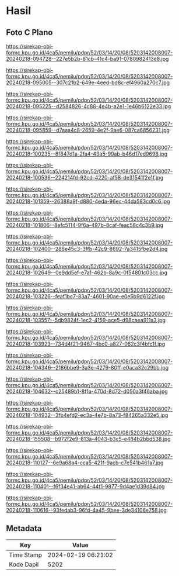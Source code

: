 # Hasil

## Foto C Plano

https://sirekap-obj-formc.kpu.go.id/4ca5/pemilu/pdpr/52/03/14/20/08/5203142008007-20240218-094728--227e5b2b-81cb-41c4-ba91-0780982413e8.jpg

https://sirekap-obj-formc.kpu.go.id/4ca5/pemilu/pdpr/52/03/14/20/08/5203142008007-20240218-095005--307c21b2-649e-4eed-bd8c-ef4960a270c7.jpg

https://sirekap-obj-formc.kpu.go.id/4ca5/pemilu/pdpr/52/03/14/20/08/5203142008007-20240218-095225--d2584826-4c88-4e4b-a2e1-1e46b6122e33.jpg

https://sirekap-obj-formc.kpu.go.id/4ca5/pemilu/pdpr/52/03/14/20/08/5203142008007-20240218-095859--d7aaa4c8-2659-4e2f-9ae6-087ca6856231.jpg

https://sirekap-obj-formc.kpu.go.id/4ca5/pemilu/pdpr/52/03/14/20/08/5203142008007-20240218-100235--8f847d1a-2fa4-43a5-99ab-b46d17ed9698.jpg

https://sirekap-obj-formc.kpu.go.id/4ca5/pemilu/pdpr/52/03/14/20/08/5203142008007-20240218-100536--224214fd-92cd-4220-af58-de31541f2e1f.jpg

https://sirekap-obj-formc.kpu.go.id/4ca5/pemilu/pdpr/52/03/14/20/08/5203142008007-20240218-101359--26388a9f-d880-4eda-96ec-44da583cd0c6.jpg

https://sirekap-obj-formc.kpu.go.id/4ca5/pemilu/pdpr/52/03/14/20/08/5203142008007-20240218-101806--8efc5114-9f6a-497b-8caf-feac58c4c3b9.jpg

https://sirekap-obj-formc.kpu.go.id/4ca5/pemilu/pdpr/52/03/14/20/08/5203142008007-20240218-102400--286e45c3-3ffb-42c9-8692-7a3415fbe2d4.jpg

https://sirekap-obj-formc.kpu.go.id/4ca5/pemilu/pdpr/52/03/14/20/08/5203142008007-20240218-102649--0e9dd5ef-e7a1-462b-8a9c-0f54801c03cc.jpg

https://sirekap-obj-formc.kpu.go.id/4ca5/pemilu/pdpr/52/03/14/20/08/5203142008007-20240218-103226--feaf1bc7-83a7-4601-90ae-e0e5b9d6122f.jpg

https://sirekap-obj-formc.kpu.go.id/4ca5/pemilu/pdpr/52/03/14/20/08/5203142008007-20240218-103557--5db9824f-1ec2-4159-ace5-d98caea911a3.jpg

https://sirekap-obj-formc.kpu.go.id/4ca5/pemilu/pdpr/52/03/14/20/08/5203142008007-20240218-103923--734d4f21-9467-4bc0-a827-062c3f4bfc1f.jpg

https://sirekap-obj-formc.kpu.go.id/4ca5/pemilu/pdpr/52/03/14/20/08/5203142008007-20240218-104346--2186bbe9-3a3e-4279-80ff-e0aca32c29bb.jpg

https://sirekap-obj-formc.kpu.go.id/4ca5/pemilu/pdpr/52/03/14/20/08/5203142008007-20240218-104632--c25489b1-8f1a-470d-8d72-d050a3f46aba.jpg

https://sirekap-obj-formc.kpu.go.id/4ca5/pemilu/pdpr/52/03/14/20/08/5203142008007-20240218-104932--3fb4efd2-ec3a-4e7b-8a73-f84265a332e5.jpg

https://sirekap-obj-formc.kpu.go.id/4ca5/pemilu/pdpr/52/03/14/20/08/5203142008007-20240218-155508--b972f2e9-813a-4043-b3c5-e484b2bbd538.jpg

https://sirekap-obj-formc.kpu.go.id/4ca5/pemilu/pdpr/52/03/14/20/08/5203142008007-20240218-110127--6e9a68a4-cca5-421f-9acb-c7e541b461a7.jpg

https://sirekap-obj-formc.kpu.go.id/4ca5/pemilu/pdpr/52/03/14/20/08/5203142008007-20240218-110401--f6f34e41-ab64-44f1-9877-9d4ae1d39d84.jpg

https://sirekap-obj-formc.kpu.go.id/4ca5/pemilu/pdpr/52/03/14/20/08/5203142008007-20240218-110616--93fedab3-96fd-4a45-9bee-3de34106e758.jpg


## Metadata

| Key        | Value               |
| ---------- | ------------------- |
| Time Stamp | 2024-02-19 06:21:02 |
| Kode Dapil | 5202                |



